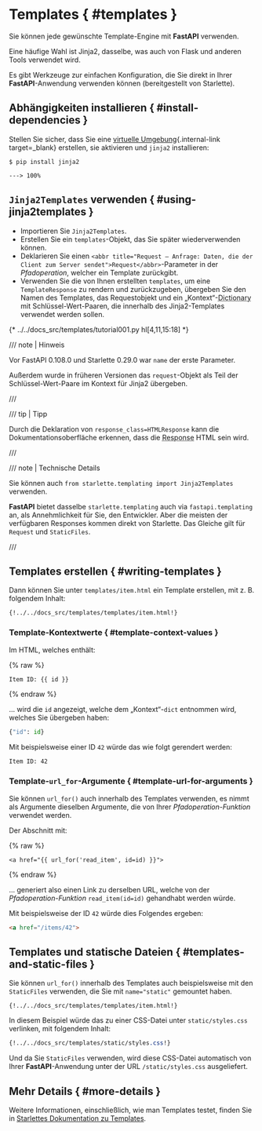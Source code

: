 # Templates { #templates }

Sie können jede gewünschte Template-Engine mit **FastAPI** verwenden.

Eine häufige Wahl ist Jinja2, dasselbe, was auch von Flask und anderen Tools verwendet wird.

Es gibt Werkzeuge zur einfachen Konfiguration, die Sie direkt in Ihrer **FastAPI**-Anwendung verwenden können (bereitgestellt von Starlette).

## Abhängigkeiten installieren { #install-dependencies }

Stellen Sie sicher, dass Sie eine [virtuelle Umgebung](../virtual-environments.md){.internal-link target=_blank} erstellen, sie aktivieren und `jinja2` installieren:

<div class="termy">

```console
$ pip install jinja2

---> 100%
```

</div>

## `Jinja2Templates` verwenden { #using-jinja2templates }

* Importieren Sie `Jinja2Templates`.
* Erstellen Sie ein `templates`-Objekt, das Sie später wiederverwenden können.
* Deklarieren Sie einen `<abbr title="Request – Anfrage: Daten, die der Client zum Server sendet">Request</abbr>`-Parameter in der *Pfadoperation*, welcher ein Template zurückgibt.
* Verwenden Sie die von Ihnen erstellten `templates`, um eine `TemplateResponse` zu rendern und zurückzugeben, übergeben Sie den Namen des Templates, das Requestobjekt und ein „Kontext“-<abbr title="Dictionary – Zuordnungstabelle: In anderen Sprachen auch Hash, Map, Objekt, Assoziatives Array genannt">Dictionary</abbr> mit Schlüssel-Wert-Paaren, die innerhalb des Jinja2-Templates verwendet werden sollen.

{* ../../docs_src/templates/tutorial001.py hl[4,11,15:18] *}

/// note | Hinweis

Vor FastAPI 0.108.0 und Starlette 0.29.0 war `name` der erste Parameter.

Außerdem wurde in früheren Versionen das `request`-Objekt als Teil der Schlüssel-Wert-Paare im Kontext für Jinja2 übergeben.

///

/// tip | Tipp

Durch die Deklaration von `response_class=HTMLResponse` kann die Dokumentationsoberfläche erkennen, dass die <abbr title="Response – Antwort: Daten, die der Server zum anfragenden Client zurücksendet">Response</abbr> HTML sein wird.

///

/// note | Technische Details

Sie können auch `from starlette.templating import Jinja2Templates` verwenden.

**FastAPI** bietet dasselbe `starlette.templating` auch via `fastapi.templating` an, als Annehmlichkeit für Sie, den Entwickler. Aber die meisten der verfügbaren Responses kommen direkt von Starlette. Das Gleiche gilt für `Request` und `StaticFiles`.

///

## Templates erstellen { #writing-templates }

Dann können Sie unter `templates/item.html` ein Template erstellen, mit z. B. folgendem Inhalt:

```jinja hl_lines="7"
{!../../docs_src/templates/templates/item.html!}
```

### Template-Kontextwerte { #template-context-values }

Im HTML, welches enthält:

{% raw %}

```jinja
Item ID: {{ id }}
```

{% endraw %}

... wird die `id` angezeigt, welche dem „Kontext“-`dict` entnommen wird, welches Sie übergeben haben:

```Python
{"id": id}
```

Mit beispielsweise einer ID `42` würde das wie folgt gerendert werden:

```html
Item ID: 42
```

### Template-`url_for`-Argumente { #template-url-for-arguments }

Sie können `url_for()` auch innerhalb des Templates verwenden, es nimmt als Argumente dieselben Argumente, die von Ihrer *Pfadoperation-Funktion* verwendet werden.

Der Abschnitt mit:

{% raw %}

```jinja
<a href="{{ url_for('read_item', id=id) }}">
```

{% endraw %}

... generiert also einen Link zu derselben URL, welche von der *Pfadoperation-Funktion* `read_item(id=id)` gehandhabt werden würde.

Mit beispielsweise der ID `42` würde dies Folgendes ergeben:

```html
<a href="/items/42">
```

## Templates und statische Dateien { #templates-and-static-files }

Sie können `url_for()` innerhalb des Templates auch beispielsweise mit den `StaticFiles` verwenden, die Sie mit `name="static"` gemountet haben.

```jinja hl_lines="4"
{!../../docs_src/templates/templates/item.html!}
```

In diesem Beispiel würde das zu einer CSS-Datei unter `static/styles.css` verlinken, mit folgendem Inhalt:

```CSS hl_lines="4"
{!../../docs_src/templates/static/styles.css!}
```

Und da Sie `StaticFiles` verwenden, wird diese CSS-Datei automatisch von Ihrer **FastAPI**-Anwendung unter der URL `/static/styles.css` ausgeliefert.

## Mehr Details { #more-details }

Weitere Informationen, einschließlich, wie man Templates testet, finden Sie in <a href="https://www.starlette.io/templates/" class="external-link" target="_blank">Starlettes Dokumentation zu Templates</a>.
